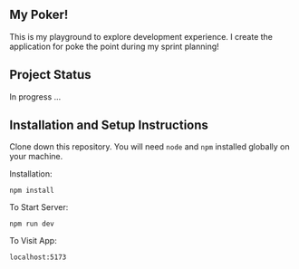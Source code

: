 ## My Poker!

This is my playground to explore development experience. I create the application for poke the point during my sprint planning!

## Project Status
In progress ... 

## Installation and Setup Instructions

Clone down this repository. You will need `node` and `npm` installed globally on your machine.  

Installation:

`npm install`  

To Start Server:

`npm run dev`  

To Visit App:

`localhost:5173`  
